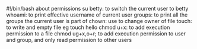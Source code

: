 #!/bin/bash
about permissions
su betty: to switch the current user to betty
whoami: to print effective username of current user
groups: to print all the groups the current user is part of
chown: use to change owner of file
touch: to write and empty file eg touch hello
chmod u+x: to add execution permission to a file
chmod ug+x,o+r; to add execution permission to user and group, and only read permission to other users
